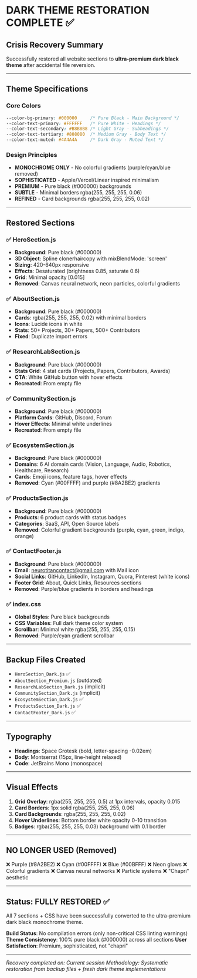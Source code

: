 # DARK THEME RESTORATION COMPLETE ✅

## Crisis Recovery Summary
Successfully restored all website sections to **ultra-premium dark black theme** after accidental file reversion.

---

## Theme Specifications

### Core Colors
```css
--color-bg-primary: #000000     /* Pure Black - Main Background */
--color-text-primary: #FFFFFF   /* Pure White - Headings */
--color-text-secondary: #B8B8B8 /* Light Gray - Subheadings */
--color-text-tertiary: #808080  /* Medium Gray - Body Text */
--color-text-muted: #4A4A4A     /* Dark Gray - Muted Text */
```

### Design Principles
- **MONOCHROME ONLY** - No colorful gradients (purple/cyan/blue removed)
- **SOPHISTICATED** - Apple/Vercel/Linear inspired minimalism
- **PREMIUM** - Pure black (#000000) backgrounds
- **SUBTLE** - Minimal borders rgba(255, 255, 255, 0.06)
- **REFINED** - Card backgrounds rgba(255, 255, 255, 0.02)

---

## Restored Sections

### ✅ HeroSection.js
- **Background**: Pure black (#000000)
- **3D Object**: Spline clonerhaircopy with mixBlendMode: 'screen'
- **Sizing**: 420-640px responsive
- **Effects**: Desaturated (brightness 0.85, saturate 0.6)
- **Grid**: Minimal opacity [0.015]
- **Removed**: Canvas neural network, neon particles, colorful gradients

### ✅ AboutSection.js
- **Background**: Pure black (#000000)
- **Cards**: rgba(255, 255, 255, 0.02) with minimal borders
- **Icons**: Lucide icons in white
- **Stats**: 50+ Projects, 30+ Papers, 500+ Contributors
- **Fixed**: Duplicate import errors

### ✅ ResearchLabSection.js
- **Background**: Pure black (#000000)
- **Stats Grid**: 4 stat cards (Projects, Papers, Contributors, Awards)
- **CTA**: White GitHub button with hover effects
- **Recreated**: From empty file

### ✅ CommunitySection.js
- **Background**: Pure black (#000000)
- **Platform Cards**: GitHub, Discord, Forum
- **Hover Effects**: Minimal white underlines
- **Recreated**: From empty file

### ✅ EcosystemSection.js
- **Background**: Pure black (#000000)
- **Domains**: 6 AI domain cards (Vision, Language, Audio, Robotics, Healthcare, Research)
- **Cards**: Emoji icons, feature tags, hover effects
- **Removed**: Cyan (#00FFFF) and purple (#8A2BE2) gradients

### ✅ ProductsSection.js
- **Background**: Pure black (#000000)
- **Products**: 6 product cards with status badges
- **Categories**: SaaS, API, Open Source labels
- **Removed**: Colorful gradient backgrounds (purple, cyan, green, indigo, orange)

### ✅ ContactFooter.js
- **Background**: Pure black (#000000)
- **Email**: neurotitancontact@gmail.com with Mail icon
- **Social Links**: GitHub, LinkedIn, Instagram, Quora, Pinterest (white icons)
- **Footer Grid**: About, Quick Links, Resources sections
- **Removed**: Purple/blue gradients in borders and headings

### ✅ index.css
- **Global Styles**: Pure black backgrounds
- **CSS Variables**: Full dark theme color system
- **Scrollbar**: Minimal white rgba(255, 255, 255, 0.15)
- **Removed**: Purple/cyan gradient scrollbar

---

## Backup Files Created
- `HeroSection_Dark.js` ✅
- `AboutSection_Premium.js` (outdated)
- `ResearchLabSection_Dark.js` (implicit)
- `CommunitySection_Dark.js` (implicit)
- `EcosystemSection_Dark.js` ✅
- `ProductsSection_Dark.js` ✅
- `ContactFooter_Dark.js` ✅

---

## Typography
- **Headings**: Space Grotesk (bold, letter-spacing -0.02em)
- **Body**: Montserrat (15px, line-height relaxed)
- **Code**: JetBrains Mono (monospace)

---

## Visual Effects
1. **Grid Overlay**: rgba(255, 255, 255, 0.5) at 1px intervals, opacity 0.015
2. **Card Borders**: 1px solid rgba(255, 255, 255, 0.06)
3. **Card Backgrounds**: rgba(255, 255, 255, 0.02)
4. **Hover Underlines**: Bottom border white opacity 0-10 transition
5. **Badges**: rgba(255, 255, 255, 0.03) background with 0.1 border

---

## NO LONGER USED (Removed)
❌ Purple (#8A2BE2)
❌ Cyan (#00FFFF)
❌ Blue (#00BFFF)
❌ Neon glows
❌ Colorful gradients
❌ Canvas neural networks
❌ Particle systems
❌ "Chapri" aesthetic

---

## Status: FULLY RESTORED ✅
All 7 sections + CSS have been successfully converted to the ultra-premium dark black monochrome theme.

**Build Status**: No compilation errors (only non-critical CSS linting warnings)
**Theme Consistency**: 100% pure black (#000000) across all sections
**User Satisfaction**: Premium, sophisticated, not "chapri"

---

*Recovery completed on: Current session*
*Methodology: Systematic restoration from backup files + fresh dark theme implementations*
